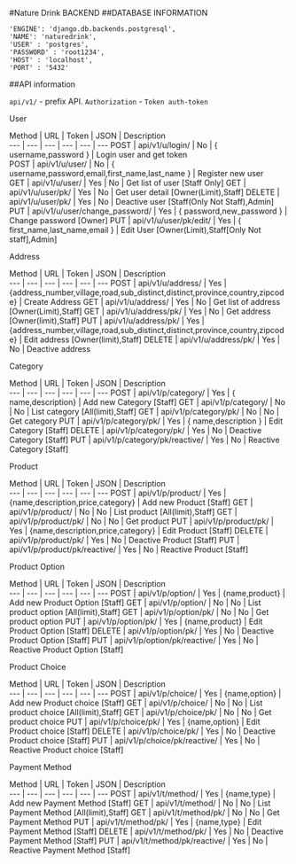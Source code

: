 #Nature Drink BACKEND
##DATABASE INFORMATION   

  ```
  'ENGINE': 'django.db.backends.postgresql',
  'NAME': 'naturedrink',
  'USER' : 'postgres',
  'PASSWORD' : 'root1234',
  'HOST' : 'localhost',
  'PORT' : '5432'
  ```

##API information

  `api/v1/` - prefix API.
  `Authorization` - `Token auth-token`

User

Method | URL | Token | JSON | Description  
--- | --- | --- | --- | --- | ---
POST | api/v1/u/login/ | No | { username,password } | Login user and get token  
POST | api/v1/u/user/ | No | { username,password,email,first_name,last_name } | Register new user  
GET | api/v1/u/user/ | Yes | No | Get list of user [Staff Only]
GET | api/v1/u/user/pk/ | Yes | No | Get user detail [Owner(Limit),Staff]
DELETE | api/v1/u/user/pk/ | Yes | No | Deactive user [Staff(Only Not Staff),Admin]
PUT | api/v1/u/user/change_password/ | Yes | { password,new_password } | Change password [Owner]
PUT | api/v1/u/user/pk/edit/ | Yes | { first_name,last_name,email } | Edit User [Owner(Limit),Staff[Only Not staff],Admin]

Address

Method | URL | Token | JSON | Description  
--- | --- | --- | --- | --- | ---
POST | api/v1/u/address/ | Yes | {address_number,village,road,sub_distinct,distinct,province,country,zipcode} | Create Address
GET | api/v1/u/address/ | Yes | No | Get list of address [Owner(Limit),Staff]
GET | api/v1/u/address/pk/ | Yes | No | Get address [Owner(limit),Staff]
PUT | api/v1/u/address/pk/ | Yes | {address_number,village,road,sub_distinct,distinct,province,country,zipcode} |  Edit address [Owner(limit),Staff]
DELETE | api/v1/u/address/pk/ | Yes | No | Deactive address

Category

Method | URL | Token | JSON | Description  
--- | --- | --- | --- | --- | ---
POST | api/v1/p/category/ | Yes | { name,description} | Add new Category [Staff]
GET | api/v1/p/category/ | No | No | List category [All(limit),Staff]
GET | api/v1/p/category/pk/ | No | No | Get category
PUT | api/v1/p/category/pk/ | Yes | { name,description } | Edit Category [Staff]
DELETE | api/v1/p/category/pk/ | Yes | No | Deactive Category [Staff]
PUT | api/v1/p/category/pk/reactive/ | Yes | No | Reactive Category [Staff]

Product

Method | URL | Token | JSON | Description  
--- | --- | --- | --- | --- | ---
POST | api/v1/p/product/ | Yes | {name,description,price,category} | Add new Product [Staff]
GET | api/v1/p/product/ | No | No | List product [All(limit),Staff]
GET | api/v1/p/product/pk/ | No | No | Get product
PUT | api/v1/p/product/pk/ | Yes | {name,description,price,category} | Edit Product  [Staff]
DELETE | api/v1/p/product/pk/ | Yes | No | Deactive Product [Staff]
PUT | api/v1/p/product/pk/reactive/ | Yes | No | Reactive Product [Staff]

Product Option

Method | URL | Token | JSON | Description  
--- | --- | --- | --- | --- | ---
POST | api/v1/p/option/ | Yes | {name,product} | Add new Product Option [Staff]
GET | api/v1/p/option/ | No | No | List product option [All(limit),Staff]
GET | api/v1/p/option/pk/ | No | No | Get product option
PUT | api/v1/p/option/pk/ | Yes | {name,product} | Edit Product Option  [Staff]
DELETE | api/v1/p/option/pk/ | Yes | No | Deactive Product Option [Staff]
PUT | api/v1/p/option/pk/reactive/ | Yes | No | Reactive Product Option [Staff]

Product Choice

Method | URL | Token | JSON | Description  
--- | --- | --- | --- | --- | ---
POST | api/v1/p/choice/ | Yes | {name,option} | Add new Product choice [Staff]
GET | api/v1/p/choice/ | No | No | List product choice [All(limit),Staff]
GET | api/v1/p/choice/pk/ | No | No | Get product choice
PUT | api/v1/p/choice/pk/ | Yes | {name,option} | Edit Product choice  [Staff]
DELETE | api/v1/p/choice/pk/ | Yes | No | Deactive Product choice [Staff]
PUT | api/v1/p/choice/pk/reactive/ | Yes | No | Reactive Product choice [Staff]

Payment Method

Method | URL | Token | JSON | Description  
--- | --- | --- | --- | --- | ---
POST | api/v1/t/method/ | Yes | {name,type} | Add new Payment Method [Staff]
GET | api/v1/t/method/ | No | No | List Payment Method [All(limit),Staff]
GET | api/v1/t/method/pk/ | No | No | Get Payment Method
PUT | api/v1/t/method/pk/ | Yes | {name,type} | Edit Payment Method  [Staff]
DELETE | api/v1/t/method/pk/ | Yes | No | Deactive Payment Method [Staff]
PUT | api/v1/t/method/pk/reactive/ | Yes | No | Reactive Payment Method [Staff]
